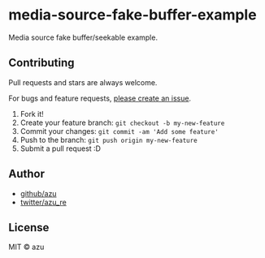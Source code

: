 # media-source-fake-buffer-example


Media source fake buffer/seekable example.


## Contributing

Pull requests and stars are always welcome.

For bugs and feature requests, [please create an issue](https://github.com/azu/media-source-fake-buffer-example/issues).

1. Fork it!
2. Create your feature branch: `git checkout -b my-new-feature`
3. Commit your changes: `git commit -am 'Add some feature'`
4. Push to the branch: `git push origin my-new-feature`
5. Submit a pull request :D

## Author

- [github/azu](https://github.com/azu)
- [twitter/azu_re](https://twitter.com/azu_re)

## License

MIT © azu
